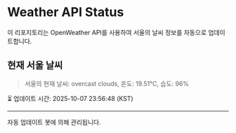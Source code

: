 
# Weather API Status

이 리포지토리는 OpenWeather API를 사용하여 서울의 날씨 정보를 자동으로 업데이트합니다.

## 현재 서울 날씨
> 서울의 현재 날씨: overcast clouds, 온도: 19.51°C, 습도: 96%

⏳ 업데이트 시간: 2025-10-07 23:56:48 (KST)

---
자동 업데이트 봇에 의해 관리됩니다.
